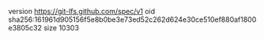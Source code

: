 version https://git-lfs.github.com/spec/v1
oid sha256:161961d905156f5e8b0be3e73ed52c262d624e30ce510ef880af1800e3805c32
size 10303
